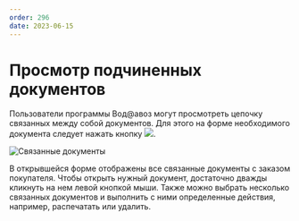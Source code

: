 ```yaml
---
order: 296
date: 2023-06-15
---
```

# Просмотр подчиненных документов

Пользователи программы Вод@авоз могут просмотреть цепочку связанных между собой документов. Для этого на форме необходимого документа следует нажать кнопку  ![](/images/Связанные_документы.jpg).

![Связанные документы](/images/Связанные_документы_заказ.jpg)

В открывшейся форме отображены все связанные документы с заказом покупателя. Чтобы открыть нужный документ, достаточно дважды кликнуть на нем левой кнопкой мыши. Также можно выбрать несколько связанных документов и выполнить с ними определенные действия, например, распечатать или удалить.
